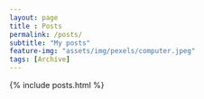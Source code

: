 ```yaml
--- 
layout: page
title : Posts 
permalink: /posts/
subtitle: "My posts" 
feature-img: "assets/img/pexels/computer.jpeg"
tags: [Archive]
---
```


{% include posts.html %}
